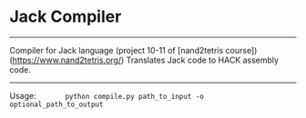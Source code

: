 # Jack Compiler
---

Compiler for Jack language (project 10-11 of [nand2tetris course])(https://www.nand2tetris.org/)
Translates Jack code to HACK assembly code.

___
Usage:
&nbsp;&nbsp;&nbsp;&nbsp;&nbsp;&nbsp;&nbsp;&nbsp;&nbsp;&nbsp;&nbsp;&nbsp;`python compile.py path_to_input -o optional_path_to_output`

